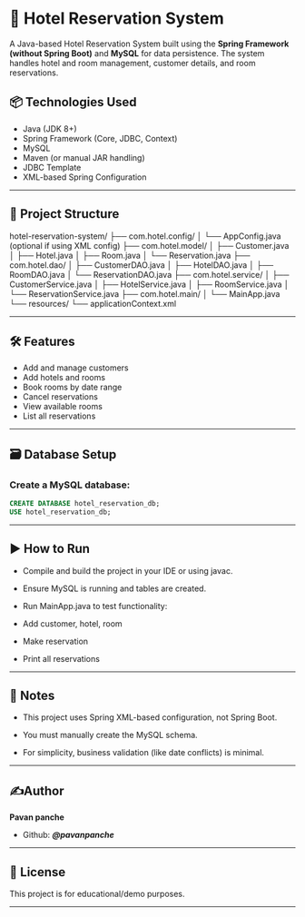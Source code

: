 # 🏨 Hotel Reservation System

A Java-based Hotel Reservation System built using the **Spring Framework (without Spring Boot)** and **MySQL** for data persistence. The system handles hotel and room management, customer details, and room reservations.

## 📦 Technologies Used

- Java (JDK 8+)
- Spring Framework (Core, JDBC, Context)
- MySQL
- Maven (or manual JAR handling)
- JDBC Template
- XML-based Spring Configuration

---

## 📁 Project Structure

hotel-reservation-system/
├── com.hotel.config/
│ └── AppConfig.java (optional if using XML config)
├── com.hotel.model/
│ ├── Customer.java
│ ├── Hotel.java
│ ├── Room.java
│ └── Reservation.java
├── com.hotel.dao/
│ ├── CustomerDAO.java
│ ├── HotelDAO.java
│ ├── RoomDAO.java
│ └── ReservationDAO.java
├── com.hotel.service/
│ ├── CustomerService.java
│ ├── HotelService.java
│ ├── RoomService.java
│ └── ReservationService.java
├── com.hotel.main/
│ └── MainApp.java
└── resources/
└── applicationContext.xml

---

## 🛠️ Features

- Add and manage customers
- Add hotels and rooms
- Book rooms by date range
- Cancel reservations
- View available rooms
- List all reservations

---

## 🗃️ Database Setup

### Create a MySQL database:
```sql
CREATE DATABASE hotel_reservation_db;
USE hotel_reservation_db;
```


---

## ▶️ How to Run

- Compile and build the project in your IDE or using javac.

- Ensure MySQL is running and tables are created.

- Run MainApp.java to test functionality:

- Add customer, hotel, room

- Make reservation

- Print all reservations

---

## 📌 Notes
- This project uses Spring XML-based configuration, not Spring Boot.

- You must manually create the MySQL schema.

- For simplicity, business validation (like date conflicts) is minimal.

---

## ✍️Author
**Pavan panche**
- Github: ***@pavanpanche***

---

## 📃 License
This project is for educational/demo purposes.

---





